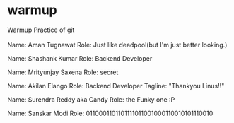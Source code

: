 # warmup
Warmup Practice of git<br>
<br>
Name: Aman Tugnawat
Role: Just like deadpool(but I'm just better looking.)

Name: Shashank Kumar
Role: Backend Developer

Name: Mrityunjay Saxena
Role: secret

Name: Akilan Elango
Role: Backend Developer
Tagline: "Thankyou Linus!!"

Name: Surendra Reddy aka Candy
Role: the Funky one :P

Name: Sanskar Modi
Role: 0110001101101111011001000110010101110010